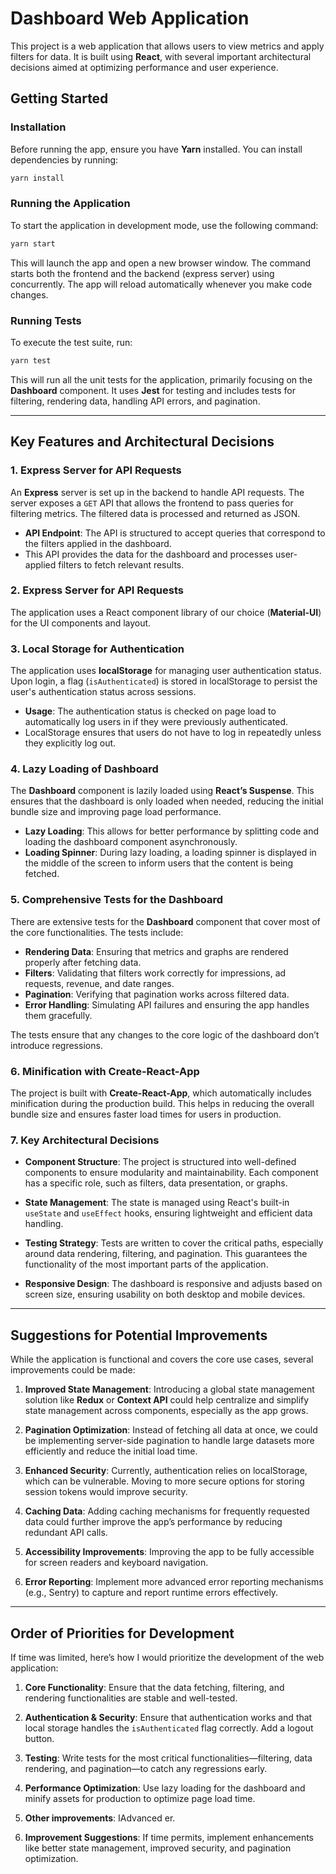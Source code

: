 
# Dashboard Web Application

This project is a web application that allows users to view metrics and apply filters for data. It is built using **React**, with several important architectural decisions aimed at optimizing performance and user experience.

## Getting Started

### Installation

Before running the app, ensure you have **Yarn** installed. You can install dependencies by running:

```bash
yarn install
```

### Running the Application

To start the application in development mode, use the following command:

```bash
yarn start
```

This will launch the app and open a new browser window. The command starts both the frontend and the backend (express server) using concurrently. The app will reload automatically whenever you make code changes.

### Running Tests

To execute the test suite, run:

```bash
yarn test
```

This will run all the unit tests for the application, primarily focusing on the **Dashboard** component. It uses **Jest** for testing and includes tests for filtering, rendering data, handling API errors, and pagination.

---

## Key Features and Architectural Decisions

### 1. Express Server for API Requests

An **Express** server is set up in the backend to handle API requests. The server exposes a `GET` API that allows the frontend to pass queries for filtering metrics. The filtered data is processed and returned as JSON.

- **API Endpoint**: The API is structured to accept queries that correspond to the filters applied in the dashboard.
- This API provides the data for the dashboard and processes user-applied filters to fetch relevant results.

### 2. Express Server for API Requests

The application uses a React component library of our choice (**Material-UI**) for the UI components and layout.

### 3. Local Storage for Authentication

The application uses **localStorage** for managing user authentication status. Upon login, a flag (`isAuthenticated`) is stored in localStorage to persist the user's authentication status across sessions.

- **Usage**: The authentication status is checked on page load to automatically log users in if they were previously authenticated.
- LocalStorage ensures that users do not have to log in repeatedly unless they explicitly log out.

### 4. Lazy Loading of Dashboard

The **Dashboard** component is lazily loaded using **React’s Suspense**. This ensures that the dashboard is only loaded when needed, reducing the initial bundle size and improving page load performance.

- **Lazy Loading**: This allows for better performance by splitting code and loading the dashboard component asynchronously.
- **Loading Spinner**: During lazy loading, a loading spinner is displayed in the middle of the screen to inform users that the content is being fetched.

### 5. Comprehensive Tests for the Dashboard

There are extensive tests for the **Dashboard** component that cover most of the core functionalities. The tests include:

- **Rendering Data**: Ensuring that metrics and graphs are rendered properly after fetching data.
- **Filters**: Validating that filters work correctly for impressions, ad requests, revenue, and date ranges.
- **Pagination**: Verifying that pagination works across filtered data.
- **Error Handling**: Simulating API failures and ensuring the app handles them gracefully.

The tests ensure that any changes to the core logic of the dashboard don’t introduce regressions.

### 6. Minification with Create-React-App

The project is built with **Create-React-App**, which automatically includes minification during the production build. This helps in reducing the overall bundle size and ensures faster load times for users in production.

### 7. Key Architectural Decisions

- **Component Structure**: The project is structured into well-defined components to ensure modularity and maintainability. Each component has a specific role, such as filters, data presentation, or graphs.
  
- **State Management**: The state is managed using React's built-in `useState` and `useEffect` hooks, ensuring lightweight and efficient data handling.

- **Testing Strategy**: Tests are written to cover the critical paths, especially around data rendering, filtering, and pagination. This guarantees the functionality of the most important parts of the application.

- **Responsive Design**: The dashboard is responsive and adjusts based on screen size, ensuring usability on both desktop and mobile devices.

---

## Suggestions for Potential Improvements

While the application is functional and covers the core use cases, several improvements could be made:

1. **Improved State Management**: Introducing a global state management solution like **Redux** or **Context API** could help centralize and simplify state management across components, especially as the app grows.

2. **Pagination Optimization**: Instead of fetching all data at once, we could be implementing server-side pagination to handle large datasets more efficiently and reduce the initial load time.

3. **Enhanced Security**: Currently, authentication relies on localStorage, which can be vulnerable. Moving to more secure options for storing session tokens would improve security.

4. **Caching Data**: Adding caching mechanisms for frequently requested data could further improve the app’s performance by reducing redundant API calls.

5. **Accessibility Improvements**: Improving the app to be fully accessible for screen readers and keyboard navigation.

6. **Error Reporting**: Implement more advanced error reporting mechanisms (e.g., Sentry) to capture and report runtime errors effectively.

---

## Order of Priorities for Development

If time was limited, here’s how I would prioritize the development of the web application:

1. **Core Functionality**: Ensure that the data fetching, filtering, and rendering functionalities are stable and well-tested.
   
2. **Authentication & Security**: Ensure that authentication works and that local storage handles the `isAuthenticated` flag correctly. Add a logout button.

3. **Testing**: Write tests for the most critical functionalities—filtering, data rendering, and pagination—to catch any regressions early.

4. **Performance Optimization**: Use lazy loading for the dashboard and minify assets for production to optimize page load time.

5. **Other improvements**: IAdvanced er.

6. **Improvement Suggestions**: If time permits, implement enhancements like better state management, improved security, and pagination optimization.
